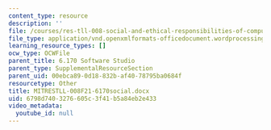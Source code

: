 ```yaml
---
content_type: resource
description: ''
file: /courses/res-tll-008-social-and-ethical-responsibilities-of-computing-serc-fall-2021/6798d7403276605c3f41b5a84eb2e433_MITRESTLL-008F21-6170social.docx
file_type: application/vnd.openxmlformats-officedocument.wordprocessingml.document
learning_resource_types: []
ocw_type: OCWFile
parent_title: 6.170 Software Studio
parent_type: SupplementalResourceSection
parent_uid: 00ebca89-0d18-832b-af40-78795ba0684f
resourcetype: Other
title: MITRESTLL-008F21-6170social.docx
uid: 6798d740-3276-605c-3f41-b5a84eb2e433
video_metadata:
  youtube_id: null
---
```

